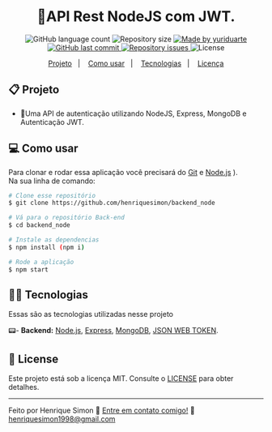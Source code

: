 <h1 align="center"> 
	🔐API Rest NodeJS com JWT.
</h1>
<p align="center">
  <img alt="GitHub language count" src="https://img.shields.io/github/languages/count/henriquesimon/backend_node?color=%2304D361">

  <img alt="Repository size" src="https://img.shields.io/github/repo-size/henriquesimon/backend_node">
	
  <a href="https://www.linkedin.com/in/yuriduarte/">
    <img alt="Made by yuriduarte" src="https://img.shields.io/badge/made%20by-henriquesimon-%2304D361">
  </a>

  <a href="https://github.com/yuriduarte/API-Rest-NodeJS/commits/master">
    <img alt="GitHub last commit" src="https://img.shields.io/github/last-commit/henriquesimon/backend_node">
  </a>

  <a href="https://github.com/yuriduarte/API-Rest-NodeJS/issues">
    <img alt="Repository issues" src="https://img.shields.io/github/issues/henriquesimon/backend_node">
  </a>
  <img alt="License" src="https://img.shields.io/badge/license-MIT-brightgreen">
</p>


<p align="center">
  <a href="#-projeto">Projeto</a>&nbsp;&nbsp;&nbsp;|&nbsp;&nbsp;&nbsp;
  <a href="#-como-usar">Como usar</a>&nbsp;&nbsp;&nbsp;|&nbsp;&nbsp;&nbsp;
  <a href="#-tecnologias">Tecnologias</a>&nbsp;&nbsp;&nbsp;|&nbsp;&nbsp;&nbsp;
  <a href="#-license">Licença</a>
</p>

## 📋 Projeto

* 🔐Uma API de autenticação utilizando NodeJS, Express, MongoDB e Autenticação JWT. <br>

## 💻 Como usar

Para clonar e rodar essa aplicação você precisará do [Git](https://git-scm.com) e [Node.js](https://nodejs.org/en/download/) ). 
<br>
Na sua linha de comando:

```bash
# Clone esse repositório
$ git clone https://github.com/henriquesimon/backend_node

# Vá para o repositório Back-end
$ cd backend_node

# Instale as dependencias
$ npm install (npm i)

# Rode a aplicação
$ npm start
```

## 👨‍💻 Tecnologias

Essas são as tecnologias utilizadas nesse projeto

📟- **Backend:** [Node.js](https://nodejs.org/en/), [Express](https://expressjs.com/pt-br/), [MongoDB](https://www.mongodb.com/), [JSON WEB TOKEN](https://www.npmjs.com/package/jsonwebtoken).


## 📝 License

Este projeto está sob a licença MIT. Consulte o [LICENSE](LICENSE.md) para obter detalhes.

---

Feito por Henrique Simon :wave: [Entre em contato comigo!](https://www.linkedin.com/in/henrique-simon/)
:email: [henriquesimon1998@gmail.com](mailto:henriquesimon1998@gmail.com) &nbsp;
